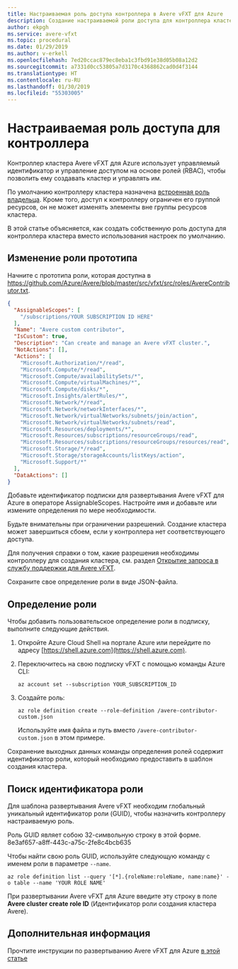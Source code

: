 ```yaml
---
title: Настраиваемая роль доступа контроллера в Avere vFXT для Azure
description: Создание настраиваемой роли доступа для контроллера кластера Avere vFXT
author: ekpgh
ms.service: avere-vfxt
ms.topic: procedural
ms.date: 01/29/2019
ms.author: v-erkell
ms.openlocfilehash: 7ed20ccac879ec8eba1c3fbd91e38d05b08a12d2
ms.sourcegitcommit: a7331d0cc53805a7d3170c4368862cad0d4f3144
ms.translationtype: HT
ms.contentlocale: ru-RU
ms.lasthandoff: 01/30/2019
ms.locfileid: "55303005"
---
```

# <a name="customized-controller-access-role"></a>Настраиваемая роль доступа для контроллера

Контроллер кластера Avere vFXT для Azure использует управляемый идентификатор и управление доступом на основе ролей (RBAC), чтобы позволить ему создавать кластер и управлять им. 

По умолчанию контроллеру кластера назначена [встроенная роль владельца](../role-based-access-control/built-in-roles.md#owner). Кроме того, доступ к контроллеру ограничен его группой ресурсов, он не может изменять элементы вне группы ресурсов кластера.

В этой статье объясняется, как создать собственную роль доступа для контроллера кластера вместо использования настроек по умолчанию. 

## <a name="edit-the-role-prototype"></a>Изменение роли прототипа

Начните с прототипа роли, которая доступна в <https://github.com/Azure/Avere/blob/master/src/vfxt/src/roles/AvereContributor.txt>.

```json
{
  "AssignableScopes": [
    "/subscriptions/YOUR SUBSCRIPTION ID HERE"
  ],
  "Name": "Avere custom contributor",
  "IsCustom": true,
  "Description": "Can create and manage an Avere vFXT cluster.",
  "NotActions": [],
  "Actions": [
    "Microsoft.Authorization/*/read",
    "Microsoft.Compute/*/read",
    "Microsoft.Compute/availabilitySets/*",
    "Microsoft.Compute/virtualMachines/*",
    "Microsoft.Compute/disks/*",
    "Microsoft.Insights/alertRules/*",
    "Microsoft.Network/*/read",
    "Microsoft.Network/networkInterfaces/*",
    "Microsoft.Network/virtualNetworks/subnets/join/action",
    "Microsoft.Network/virtualNetworks/subnets/read",
    "Microsoft.Resources/deployments/*",
    "Microsoft.Resources/subscriptions/resourceGroups/read",
    "Microsoft.Resources/subscriptions/resourceGroups/resources/read",
    "Microsoft.Storage/*/read",
    "Microsoft.Storage/storageAccounts/listKeys/action",
    "Microsoft.Support/*"
  ],
  "DataActions": []
}
```

Добавьте идентификатор подписки для развертывания Avere vFXT для Azure в операторе AssignableScopes. Настройте имя и добавьте или измените определения по мере необходимости. 

Будьте внимательны при ограничении разрешений. Создание кластера может завершиться сбоем, если у контроллера нет соответствующего доступа. 

Для получения справки о том, какие разрешения необходимы контроллеру для создания кластера, см. раздел [Открытие запроса в службу поддержки для Avere vFXT](avere-vfxt-open-ticket.md#open-a-support-ticket-for-your-avere-vfxt). 

Сохраните свое определение роли в виде JSON-файла. 

## <a name="define-the-role"></a>Определение роли 

Чтобы добавить пользовательское определение роли в подписку, выполните следующие действия. 

1. Откройте Azure Cloud Shell на портале Azure или перейдите по адресу [https://shell.azure.com](https://shell.azure.com).

1. Переключитесь на свою подписку vFXT с помощью команды Azure CLI:

   ```azurecli
   az account set --subscription YOUR_SUBSCRIPTION_ID
   ```

1. Создайте роль:

   ```azurecli
   az role definition create --role-definition /avere-contributor-custom.json
   ```

   Используйте имя файла и путь вместо ```/avere-contributor-custom.json``` в этом примере. 

Сохранение выходных данных команды определения ролей ​​содержит идентификатор роли, который необходимо предоставить в шаблон создания кластера. 

## <a name="find-the-role-id"></a>Поиск идентификатора роли

Для шаблона развертывания Avere vFXT необходим глобальный уникальный идентификатор роли (GUID), чтобы назначить контроллеру настраиваемую роль. 

Роль GUID являет собою 32-символьную строку в этой форме. 8e3af657-a8ff-443c-a75c-2fe8c4bcb635

Чтобы найти свою роль GUID, используйте следующую команду с именем роли в параметре ```--name```.

```azurecli
az role definition list --query '[*].{roleName:roleName, name:name}' -o table --name 'YOUR ROLE NAME'
```
При развертывании Avere vFXT для Azure введите эту строку в поле **Avere cluster create role ID** (Идентификатор роли создания кластера Avere).

## <a name="next-steps"></a>Дополнительная информация

Прочтите инструкции по развертыванию Avere vFXT для Azure [в этой статье](avere-vfxt-deploy.md)
